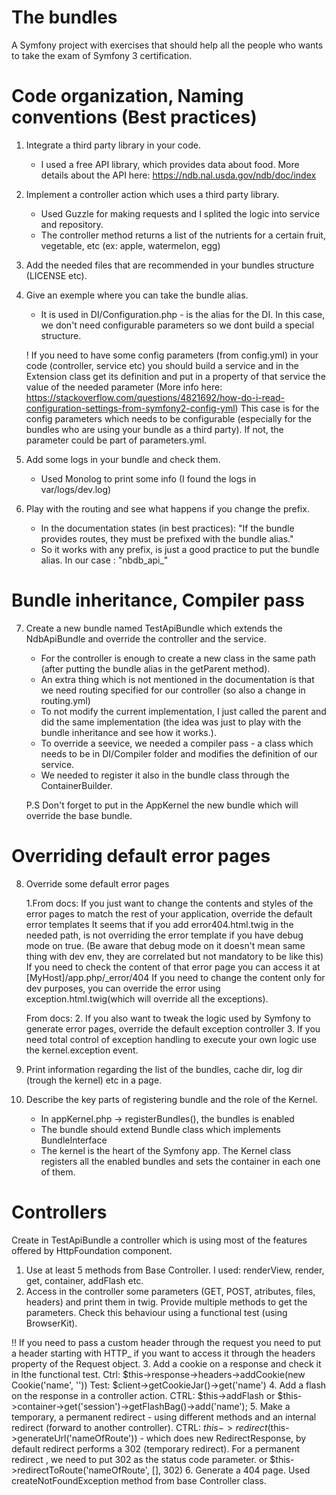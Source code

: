 The bundles
=============================

A Symfony project with exercises that should help all the people who wants to take the exam of Symfony 3 certification.

Code organization, Naming conventions (Best practices)
=====================================================

1. Integrate a third party library in your code.
   - I used a free API library, which provides data about food. More details about the API here:
   https://ndb.nal.usda.gov/ndb/doc/index
2. Implement a controller action which uses a third party library.
    - Used Guzzle for making requests and I splited the logic into service and repository. 
    - The controller method returns a list of the nutrients for a certain fruit, vegetable, etc (ex: apple, watermelon, egg)
 3. Add the needed files that are recommended in your bundles structure (LICENSE etc).
 4. Give an exemple where you can take the bundle alias.
    - It is used in DI/Configuration.php - is the alias for the DI. In this case, we don't need configurable parameters so we dont build a special structure.
    
    ! If you need to have some config parameters (from config.yml) in your code (controller, service etc) you should
    build a service and in the Extension class get its definition and put in a property of that service the
    value of the needed parameter (More info here: https://stackoverflow.com/questions/4821692/how-do-i-read-configuration-settings-from-symfony2-config-yml)
    This case is for the config parameters which needs to be configurable (especially for the bundles who are using your bundle as a third party). If not, the parameter could be part of parameters.yml.
 5. Add some logs in your bundle and check them.
    - Used Monolog to print some info (I found the logs in var/logs/dev.log)
 6. Play with the routing and see what happens if you change the prefix.
    - In the documentation states (in best practices): "If the bundle provides routes, they must be prefixed with the bundle alias."
    - So it works with any prefix, is just a good practice to put the bundle alias. In our case : "nbdb_api_"
 
 Bundle inheritance, Compiler pass
 =================================
 
 7. Create a new bundle named TestApiBundle which extends the NdbApiBundle and override the controller and the service.
    - For the controller is enough to create a new class in the same path (after putting the bundle alias in the getParent method).
    - An extra thing which is not mentioned in the documentation is that we need routing specified for our controller (so also a change in routing.yml)
    - To not modify the current implementation, I just called the parent and did the same implementation (the idea was just to play with the bundle inheritance and see how it works.).
    - To override a seevice, we needed a compiler pass - a class which needs to be in DI/Compiler folder and modifies the definition of our service.
    - We needed to register it also in the bundle class through the ContainerBuilder.
    
    P.S Don't forget to put in the AppKernel the new bundle which will override the base bundle.
    
 Overriding default error pages
 ==============================
 
 8. Override some default error pages

    1.From docs: If you just want to change the contents and styles of the error pages to match the rest of your application, override the default error templates
    It seems that if you add error404.html.twig in the needed path, is not overriding the error template if you have debug mode on true.
    (Be aware that debug mode on it doesn't mean same thing with dev env, they are correlated but not mandatory to be like this)
    If you need to check the content of that error page you can access it at [MyHost]/app.php/_error/404
    If you need to change the content only for dev purposes, you can override the error using exception.html.twig(which will override all the exceptions).
    
    From docs:
    2. If you also want to tweak the logic used by Symfony to generate error pages, override the default exception controller
    3. If you need total control of exception handling to execute your own logic use the kernel.exception event.  
    
 9. Print information regarding the list of the bundles, cache dir, log dir (trough the kernel) etc in a page.   
 10. Describe the key parts of registering bundle and the role of the Kernel.
     - In appKernel.php -> registerBundles(), the bundles is enabled
     - The bundle should extend Bundle class which implements BundleInterface
     - The kernel is the heart of the Symfony app. The Kernel class registers all the enabled bundles and sets the container in each one of them.
 
 
Controllers
================

   Create in TestApiBundle a controller which is using most of the features offered by HttpFoundation component.
   1. Use at least 5 methods from Base Controller.
      I used: renderView, render, get, container, addFlash etc.
   2. Access in the controller some parameters (GET, POST, atributes, files, headers) and print them in twig.
      Provide multiple methods to get the parameters.
      Check this behaviour using a functional test (using BrowserKit).
   
   !! If you need to pass a custom header through the request you need to put a header starting with HTTP_ if you want to access it through the  headers property of the Request object.
   3. Add a cookie on a response and check it in lthe functional test.
      Ctrl: $this->response->headers->addCookie(new Cookie('name', ''))
      Test: $client->getCookieJar()->get('name')
   4. Add a flash on the response in a controller action.
      CTRL: $this->addFlash or $this->container->get('session')->getFlashBag()->add('name');
   5. Make a temporary, a permanent redirect -  using different methods and an internal redirect (forward to another controller).
      CTRL: $this->redirect($this->generateUrl('nameOfRoute')) - which does new RedirectResponse, by default redirect performs a 302 (temporary redirect).
      For a permanent redirect , we need to put 302 as the status code parameter.
      or $this->redirectToRoute('nameOfRoute', [], 302)
   6. Generate a 404 page.
      Used createNotFoundException method from base Controller class.

